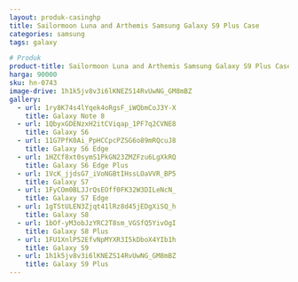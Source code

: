```yaml
---
layout: produk-casinghp
title: Sailormoon Luna and Arthemis Samsung Galaxy S9 Plus Case
categories: samsung
tags: galaxy

# Produk
product-title: Sailormoon Luna and Arthemis Samsung Galaxy S9 Plus Case
harga: 90000
sku: hn-0743
image-drive: 1h1k5jv8v3i6lKNEZS14RvUwNG_GM8mBZ
gallery:
  - url: 1ry8K74s4lYqek4oRgsF_iWQbmCoJ3Y-X
    title: Galaxy Note 8
  - url: 1QbyxGDENzxH2itCViqap_1PF7q2CVNE8
    title: Galaxy S6
  - url: 11G7PfK0Ai_PpHCCpcPZSG6o89mRQcuJ8
    title: Galaxy S6 Edge
  - url: 1HZCf8xt0symS1PkGN23ZMZFzu6LgXkRQ
    title: Galaxy S6 Edge Plus
  - url: 1VcK_jjdsG7_iVoNGBtIHssLOaVVR_BP5
    title: Galaxy S7
  - url: 1FyCOm0BLJJrQsEOff0FK32W3DILeNcN_
    title: Galaxy S7 Edge
  - url: 1gTStULEN3Zjqt41lRz8d45jEDgXiSQ_h
    title: Galaxy S8
  - url: 1bOf-yM3obJzYRC2T8sm_VGSfQ5YivOgI
    title: Galaxy S8 Plus
  - url: 1FU1XnlP52EfvNpMYXR3I5kDboX4YIb1h
    title: Galaxy S9
  - url: 1h1k5jv8v3i6lKNEZS14RvUwNG_GM8mBZ
    title: Galaxy S9 Plus
---
```

